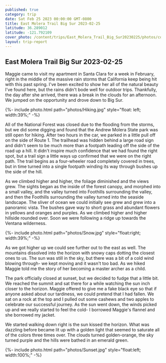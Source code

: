 ```yaml
---
published: true
category: trip
date: Sat Feb 25 2023 00:00:00 GMT-0800
title: East Molera Trail Big Sur 2023-02-25
latitude: 36.289012
latitude: -121.792109
cover_photo: /content/trips/East_Molera_Trail_Big_Sur20230225/photos/cover_photo.jpg
layout: trip-report
---
```



## East Molera Trail Big Sur 2023-02-25

Maggie came to visit my apartment in Santa Clara for a week in February, right in the middle of the massive rain storms that California keep being hit with this past spring. I've been excited to show her all of the natural beauty I've found here, but the rains didn't bode well for outdoor trips. Thankfully, the day after she arrived, there was a break in the clouds for an afternoon. We jumped on the opportunity and drove down to Big Sur. 


{%- include photo.html 
    path="photos/Hiking.jpg"
    style="float: left; width:39%;"
-%}

All of the National Forest was closed due to the flooding from the storms, but we did some digging and found that the Andrew Molera State park was still open for hiking. After two hours in the car, we parked in a little pull off on the side of Route 1. The trailhead was hidden behind a large road sign and didn't seem to be much more than a footpath leading off the side of the road up a hill. It didn't inspire much confidence that we had found the right spot, but a trail sign a little ways up confirmed that we were on the right path. The trail begins as a four-wheeler road completely covered in trees, but in time turned into a single footpath winding its way through bushes up the side of the hill. 


As we climbed higher and higher, the foliage diminished and the views grew. The sights began as the inside of the forest canopy, and morphed into a small valley, and the valley turned into Foothills surrounding the valley, and then the Foothills surrounding the valley turned into the seaside landscape. The sliver of ocean we could initially see grew and grew into a panoramic vista. The bushes gave way to short grass and abundant flowers in yellows and oranges and purples. As we climbed higher and higher hillside rounded over. Soon we were following a ridge up towards the Ventana wilderness.  

{%- include photo.html 
    path="photos/Snow.jpg"
    style="float:right; width:39%;"
-%}

As we got higher up we could see further out to the east as well. The mountains dissolved into the horizon with snowy caps dotting the closest ones to us. The sun was still in the sky, but there was a bit of a cold wind blowing through- we kept moving and it wasn't too bad. As we hiked Maggie told me the story of her becoming a master archer as a child.  

The park officially closed at sunset, but we decided to fudge that a little bit. We reached the summit and sat there for a while watching the sun inch closer to the horizon. Maggie offered to give me a fake black eye so that if anyone asked about our tardiness, we could pretend that I had fallen. We sat on a rock at the top and I pulled out some cashews and two apples to celebrate our successful journey. As the sun went down, the winds picked up and we really started to feel the cold- I borrowed Maggie's flannel and she borrowed my jacket.  

We started walking down right is the sun kissed the horizon. What was dazzling before became lit up with a golden light that seemed to saturate all of the colors three times over. The clouds turned golden-orange, the sky turned purple and the hills were bathed in an emerald green. 


{%- include photo.html 
    path="photos/Sunset.jpg"
    style="float:left; width:100%;"
-%}


